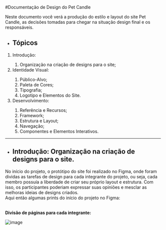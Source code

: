 #Documentação de Design do Pet Candle

Neste documento você verá a produção do estilo e layout do site Pet Candle, as decisões tomadas para chegar na situação design final e os responsáveis.

<ul>
  <li><h2>Tópicos</h2></li>
</ul>

<ol>
    <li>Introdução:</li>
  <ol>
    <li>Organização na criação de designs para o site;</li>
  </ol>

  <li>Identidade Visual:</li>
  <ol>
    <li>Público-Alvo;</li>
    <li>Paleta de Cores;</li>
    <li>Tipografia;</li>
    <li>Logotipo e Elementos do Site.</li>
  </ol>

  <li>Desenvolvimento:</li>
  <ol>
    <li>Referência e Recursos;</li>
    <li>Framework;</li>
    <li>Estrutura e Layout;</li>
    <li>Navegação;</li>
    <li>Componentes e Elementos Interativos.</li>
  </ol>
</ol>

<hr>

<ul><li><h2>Introdução: Organização na criação de designs para o site.</h2></li></ul>

<p>
  No início do projeto, o protótipo do site foi realizado no Figma, onde foram dividas as tarefas de design para cada integrante do projeto, ou seja, cada membro possuía a liberdade de criar seu próprio layout e estrutura.
   Com isso, os participantes poderiam expressar suas opiniões e mesclar as melhoras ideias de designs criados.
<br>
Aqui então algumas prints do início do projeto no Figma:
</p>
<br>
  <b>Divisão de páginas para cada integrante:</b>
<br>

![image](https://github.com/IgorOliverx/React_laravel/assets/123770640/ea7ead37-441a-40e6-beee-0a153d640792)

